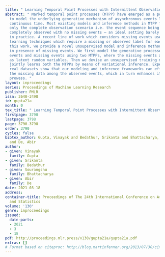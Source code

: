 ```yaml
---
title: " Learning Temporal Point Processes with Intermittent Observations "
abstract: " Marked temporal point processes (MTPP) have emerged as a powerful framework
  to model the underlying generative mechanism of asynchronous events localized in
  continuous time. Most existing models and inference methods in MTPP framework consider
  only the complete observation scenario i.e. the event sequence being modeled is
  completely observed with no missing events – an ideal setting barely encountered
  in practice. A recent line of work which considers missing events uses supervised
  learning techniques which require a missing or observed label for each event. In
  this work, we provide a novel unsupervised model and inference method for MTPPs
  in presence of missing events. We first model the generative processes of observed
  events and missing events using two MTPPs, where the missing events are represented
  as latent random variables. Then we devise an unsupervised training method that
  jointly learns both the MTPPs by means of variational inference. Experiments with
  real datasets show that our modeling and inference frameworks can effectively impute
  the missing data among the observed events, which in turn enhances its predictive
  prowess. "
layout: inproceedings
series: Proceedings of Machine Learning Research
publisher: PMLR
issn: 2640-3498
id: gupta21a
month: 0
tex_title: " Learning Temporal Point Processes with Intermittent Observations "
firstpage: 3790
lastpage: 3798
page: 3790-3798
order: 3790
cycles: false
bibtex_author: Gupta, Vinayak and Bedathur, Srikanta and Bhattacharya, Sourangshu
  and De, Abir
author:
- given: Vinayak
  family: Gupta
- given: Srikanta
  family: Bedathur
- given: Sourangshu
  family: Bhattacharya
- given: Abir
  family: De
date: 2021-03-18
address: 
container-title: Proceedings of The 24th International Conference on Artificial Intelligence
  and Statistics
volume: '130'
genre: inproceedings
issued:
  date-parts:
  - 2021
  - 3
  - 18
pdf: http://proceedings.mlr.press/v130/gupta21a/gupta21a.pdf
extras: []
# Format based on citeproc: http://blog.martinfenner.org/2013/07/30/citeproc-yaml-for-bibliographies/
---
```

